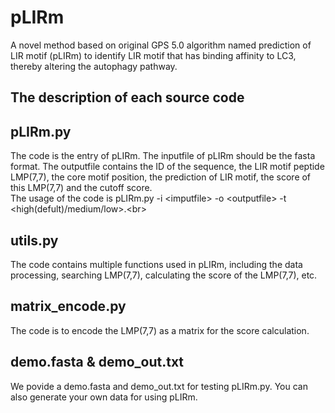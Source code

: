pLIRm
===
A novel method based on original GPS 5.0 algorithm named prediction of LIR motif (pLIRm) to identify LIR motif that has binding affinity to LC3, thereby altering the autophagy pathway.

The description of each source code
---
## pLIRm.py
The code is the entry of pLIRm. The inputfile of pLIRm should be the fasta format. The outputfile contains the ID of the sequence, the LIR motif peptide LMP(7,7), the core motif position, the prediction of LIR motif, the score of this LMP(7,7) and the cutoff score.
<br>  The usage of the code is pLIRm.py -i \<imputfile> -o \<outputfile> -t \<high(defult)/medium/low>.\<br>

## utils.py
The code contains multiple functions used in pLIRm, including the data processing, searching LMP(7,7), calculating the score of the LMP(7,7), etc.

## matrix_encode.py
The code is to encode the LMP(7,7) as a matrix for the score calculation.

## demo.fasta & demo_out.txt
 We povide a demo.fasta and demo_out.txt for testing pLIRm.py. You can also generate your own data for using pLIRm.
